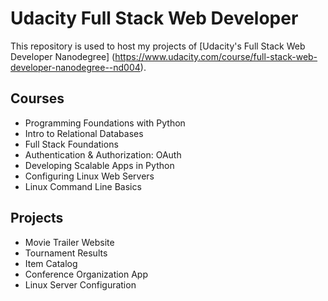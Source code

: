 # Udacity Full Stack Web Developer
This repository is used to host my projects of [Udacity's Full Stack Web Developer Nanodegree]
(https://www.udacity.com/course/full-stack-web-developer-nanodegree--nd004). 

## Courses
* Programming Foundations with Python
* Intro to Relational Databases
* Full Stack Foundations
* Authentication & Authorization: OAuth
* Developing Scalable Apps in Python
* Configuring Linux Web Servers
* Linux Command Line Basics

## Projects
* Movie Trailer Website
* Tournament Results
* Item Catalog
* Conference Organization App
* Linux Server Configuration
